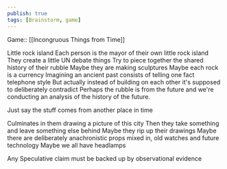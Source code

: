 ```yaml
---
publish: true
tags: [Brainstorm, game]
---
```

Game:: [[Incongruous Things from Time]]

Little rock island
Each person is the mayor of their own little rock island
They create a little UN
debate things
Try to piece together the shared history of their  rubble
Maybe they are making sculptures
Maybe each rock is a currency
Imagining an ancient past consists of telling one fact telephone style
But actually instead of building on each other it's supposed to deliberately contradict
Perhaps the rubble is from the future and we're conducting an analysis of the history of the future. 


Just say the stuff comes from another place in time

Culminates in them drawing a picture of this city
Then they take something and leave something else behind
Maybe they rip up their drawings
Maybe there are deliberately anachronistic props mixed in, old watches and future technology
Maybe we all have headlamps

Any Speculative claim must be backed up by observational evidence
